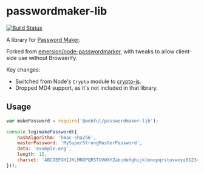 # passwordmaker-lib

[![Build Status](https://dl.circleci.com/status-badge/img/gh/webful-ltd/passwordmaker-lib/tree/main.svg?style=svg)](https://dl.circleci.com/status-badge/redirect/gh/webful-ltd/passwordmaker-lib/tree/main)

A library for [Password Maker](https://passwordmaker.org/).

Forked from [emersion/node-passwordmarker](https://github.com/emersion/node-passwordmaker), with tweaks
to allow client-side use without Browserify.

Key changes:
* Switched from Node's `Crypto` module to [crypto-js](https://www.npmjs.com/package/crypto-js).
* Dropped MD4 support, as it's not included in that library.

## Usage

```js
var makePassword = require('@webful/passwordmaker-lib');

console.log(makePassword({
	hashAlgorithm: 'hmac-sha256',
	masterPassword: 'MySuperStrongMasterPassword',
	data: 'example.org',
	length: 15,
	charset: 'ABCDEFGHIJKLMNOPQRSTUVWXYZabcdefghijklmnopqrstuvwxyz0123456789`~!@#$%^&*()_-+={}|[]\\:";\'<>?,./',
}));
```
